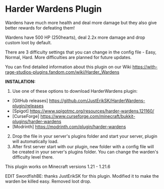 # Harder Wardens Plugin
Wardens have much more health and deal more damage but they also give better rewards for defeating them!

Wardens have 500 HP (250hearts), deal 2.2x more damage and drop custom loot by default.

There are 3 difficulty settings that you can change in the config file - Easy, Normal, Hard. More difficulties are planned for future updates.

You can find detailed information about this plugin on our Wiki https://with-rage-studios-plugins.fandom.com/wiki/Harder_Wardens

**INSTALATION:**

1. Use one of these options to download HarderWardens plugin:
- [GitHub releases] https://github.com/JustErikSK/HarderWardens-plugin/releases
- [Spigot] https://www.spigotmc.org/resources/harder-wardens.121160/
- [CurseForge] https://www.curseforge.com/minecraft/bukkit-plugins/harder-wardens
- [Modrinth] https://modrinth.com/plugin/harder-wardens
2. Drop the file in your server's plugins folder and start your server, plugin will automatically load.
3. After first server start with our plugin, new folder with a config file will be created in your server's plugins folder. You can change the warden's difficulty level there.

This plugin works on Minecraft versions 1.21 - 1.21.6

EDIT SwordfishBE: thanks JustErikSK for this plugin. Modified it to make the warden be killed easy. Removed loot drop.
